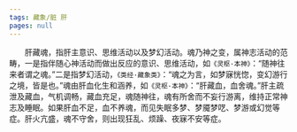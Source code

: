 ```yaml
---
tags: 藏象/脏 肝
pages: null
---
```

&emsp;&emsp;肝藏魂，指肝主意识、思维活动以及梦幻活动。魂乃神之变，属神志活动的范畴，一是指伴随心神活动而做出反应的意识、思维活动，如`《灵枢·本神》`：“随神往来者谓之魂。”二是指梦幻活动，`《类经·藏象类》`：“魂之为言，如梦寐恍惚，变幻游行之境，皆是也。”魂由肝血化生和涵养，如`《灵枢·本神》`：“肝藏血，血舍魂。”肝主疏泄及藏血，气机调畅，藏血充足，魂随神往，魂有所舍而不妄行游离，维持正常神志及睡眠。如果肝血不足，血不养魂，而见失眠多梦、梦魇梦呓、梦游或幻觉等症。肝火亢盛，魂不守舍，则出现狂乱、烦躁、夜寐不安等症。